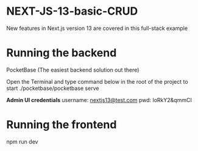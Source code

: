 # NEXT-JS-13-basic-CRUD
 New features in Next.js version 13 are covered in this full-stack example

# Running the backend
PocketBase (The easiest backend solution out there) 

Open the Terminal and type command below in the root of the project to start
./pocketbase/pocketbase serve

**Admin UI credentials**
username: nextjs13@test.com
pwd: loRkY2&qmmCI

# Running the frontend
npm run dev
